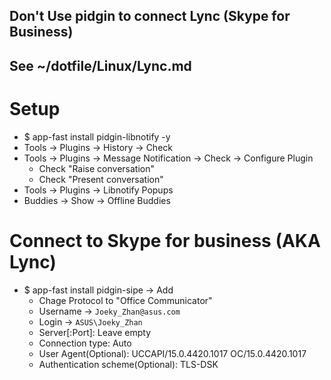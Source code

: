 ## Don't Use pidgin to connect Lync (Skype for Business)
## See ~/dotfile/Linux/Lync.md

Setup
=====
* $ app-fast install pidgin-libnotify -y
* Tools -> Plugins -> History -> Check
* Tools -> Plugins -> Message Notification -> Check -> Configure Plugin
    * Check "Raise conversation"
    * Check "Present conversation"
* Tools -> Plugins -> Libnotify Popups
* Buddies -> Show -> Offline Buddies

Connect to Skype for business (AKA Lync)
=====
* $ app-fast install pidgin-sipe -> Add
    * Chage Protocol to "Office Communicator"
    * Username -> `Joeky_Zhan@asus.com`
    * Login -> `ASUS\Joeky_Zhan`
    * Server[:Port]: Leave empty
    * Connection type: Auto
    * User Agent(Optional): UCCAPI/15.0.4420.1017 OC/15.0.4420.1017
    * Authentication scheme(Optional): TLS-DSK
